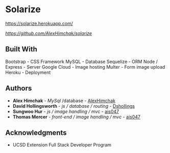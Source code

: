 # Solarize

https://solarize.herokuapp.com/


*https://github.com/AlexHimchak/solarize*

## Built With
Bootstrap - CSS Framework
MySQL - Database
Sequelize - ORM
Node / Express - Server
Google Cloud - Image hosting
Multer - Form image upload
Heroku - Deployment

## Authors

* **Alex Himchak** - *MySql* /database  - [AlexHimchak](https://github.com/AlexHimchak)
* **David Hollingsworth** - *js / database / routing* - [Dshollings](https://github.com/Dshollings)
* **Sungwoo Hur** - *js / image handling / mvc* - [ais047](https://github.com/ais047)
* **Thomas Mercer** - *front-end / image handling / mvc* - [ais047](https://github.com/ais047)



## Acknowledgments

* UCSD Extension Full Stack Developer Program 
